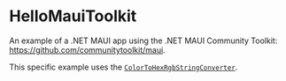 # HelloMauiToolkit
 An example of a .NET MAUI app using the .NET MAUI Community Toolkit: https://github.com/communitytoolkit/maui.

 This specific example uses the [`ColorToHexRgbStringConverter`](https://github.com/CommunityToolkit/Maui/blob/202565a8ac06ae2df81123ebb87cce8c8ea673b9/src/CommunityToolkit.Maui/Converters/ColorToStringConverter.shared.cs#L25-L30).
 
<img source="https://user-images.githubusercontent.com/13558917/136873626-fa919e48-da65-46e5-a3d1-9372dc10519d.png" width="500" />
